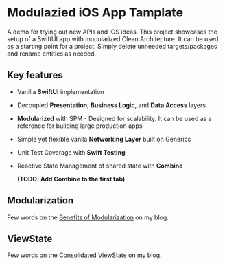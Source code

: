 # Modulazied iOS App Tamplate

A demo for trying out new APIs and iOS ideas.
This project showcases the setup of a SwiftUI app with modularized Clean Architecture.
It can be used as a starting point for a project. Simply delete unneeded targets/packages and rename entities as needed.

## Key features

* Vanilla **SwiftUI** implementation
* Decoupled **Presentation**, **Business Logic**, and **Data Access** layers
* **Modularized** with SPM - Designed for scalability. It can be used as a reference for building large production apps
* Simple yet flexible vanila **Networking Layer** built on Generics
* Unit Test Coverage with **Swift Testing**
* Reactive State Management of shared state with **Combine**

  **(TODO: Add Combine to the first tab)**
  
## Modularization
Few words on the [Benefits of Modularization](https://www.ludafux.com/post/the-benefits-of-modularization) on my blog.

## ViewState
Few words on the [Consolidated ViewState](https://www.ludafux.com/post/consolidated-viewstate) on my blog.


